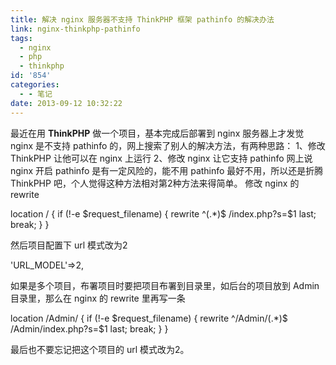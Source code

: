 ```yaml
---
title: 解决 nginx 服务器不支持 ThinkPHP 框架 pathinfo 的解决办法
link: nginx-thinkphp-pathinfo
tags:
  - nginx
  - php
  - thinkphp
id: '854'
categories:
  - - 笔记
date: 2013-09-12 10:32:22
---
```


最近在用 **ThinkPHP** 做一个项目，基本完成后部署到 nginx 服务器上才发觉 nginx 是不支持 pathinfo 的，网上搜索了别人的解决方法，有两种思路： 1、修改 ThinkPHP 让他可以在 nginx 上运行 2、修改 nginx 让它支持 pathinfo 网上说 nginx 开启 pathinfo 是有一定风险的，能不用 pathinfo 最好不用，所以还是折腾 ThinkPHP 吧，个人觉得这种方法相对第2种方法来得简单。 修改 nginx 的 rewrite

location / { 
    if (!-e $request\_filename) { 
        rewrite ^(.\*)$ /index.php?s=$1 last; 
        break; 
    } 
}

然后项目配置下 url 模式改为2

'URL\_MODEL'=>2,

如果是多个项目，布署项目时要把项目布署到目录里，如后台的项目放到 Admin 目录里，那么在 nginx 的 rewrite 里再写一条

location /Admin/ { 
    if (!-e $request\_filename) { 
        rewrite ^/Admin/(.\*)$ /Admin/index.php?s=$1 last; 
        break; 
    } 
}

最后也不要忘记把这个项目的 url 模式改为2。